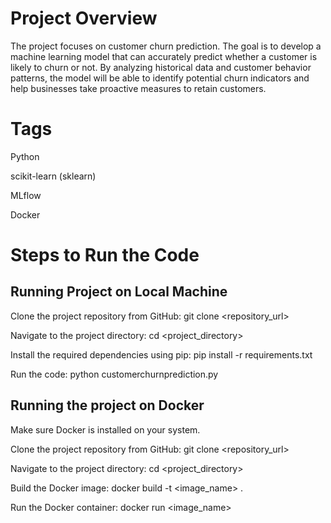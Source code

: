 # Project Overview
The project focuses on customer churn prediction. The goal is to develop a machine learning model that can accurately predict whether a customer is likely to churn or not. By analyzing historical data and customer behavior patterns, the model will be able to identify potential churn indicators and help businesses take proactive measures to retain customers.

# Tags
  Python
  
  scikit-learn (sklearn)
  
  MLflow
  
  Docker

# Steps to Run the Code


## Running Project on Local Machine

Clone the project repository from GitHub: git clone <repository_url>

Navigate to the project directory: cd <project_directory>

Install the required dependencies using pip: pip install -r requirements.txt

Run the code: python customerchurnprediction.py


## Running the project on Docker

  Make sure Docker is installed on your system.
  
  Clone the project repository from GitHub: git clone <repository_url>
  
  Navigate to the project directory: cd <project_directory>
  
  Build the Docker image: docker build -t <image_name> .
  
  Run the Docker container: docker run <image_name>

